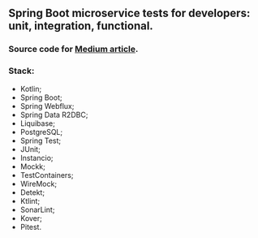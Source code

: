 ## Spring Boot microservice tests for developers: unit, integration, functional.

### Source code for [Medium article](https://medium.com/@kostiantynillienko/spring-boot-microservice-tests-for-developers-unit-integration-functional-e2e-1e214eca0a7b).

### Stack:

* Kotlin;
* Spring Boot; 
* Spring Webflux; 
* Spring Data R2DBC; 
* Liquibase; 
* PostgreSQL; 
* Spring Test; 
* JUnit; 
* Instancio; 
* Mockk; 
* TestContainers; 
* WireMock; 
* Detekt; 
* Ktlint; 
* SonarLint; 
* Kover; 
* Pitest.